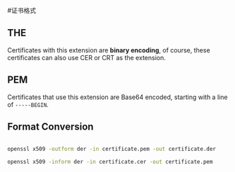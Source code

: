 #证书格式


## THE


Certificates with this extension are **binary encoding**, of course, these certificates can also use CER or CRT as the extension.


## PEM


Certificates that use this extension are Base64 encoded, starting with a line of `-----BEGIN`.


## Format Conversion


```bash

openssl x509 -outform der -in certificate.pem -out certificate.der

openssl x509 -inform der -in certificate.cer -out certificate.pem

```


